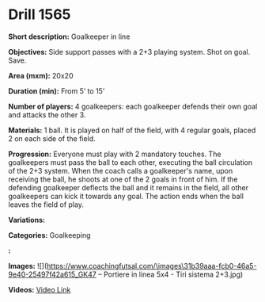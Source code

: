 # Drill 1565

**Short description:**
Goalkeeper in line

**Objectives:**
Side support passes with a 2+3 playing system. Shot on goal. Save.

**Area (mxm):**
20x20

**Duration (min):**
From 5’ to 15’

**Number of players:**
4 goalkeepers: each goalkeeper defends their own goal and attacks the other 3.

**Materials:**
1 ball. It is played on half of the field, with 4 regular goals, placed 2 on each side of the field.

**Progression:**
Everyone must play with 2 mandatory touches. The goalkeepers must pass the ball to each other, executing the ball circulation of the 2+3 system. When the coach calls a goalkeeper's name, upon receiving the ball, he shoots at one of the 2 goals in front of him. If the defending goalkeeper deflects the ball and it remains in the field, all other goalkeepers can kick it towards any goal. The action ends when the ball leaves the field of play.

**Variations:**


**Categories:**
Goalkeeping

**:**


**Images:**
![](https://www.coachingfutsal.com/\images\31b39aaa-fcb0-46a5-9e40-25497f42a615_GK47 – Portiere in linea 5x4 - Tiri sistema 2+3.jpg)

**Videos:**
[Video Link](https://www.youtube.com/embed/xf47rl-QVpI)

